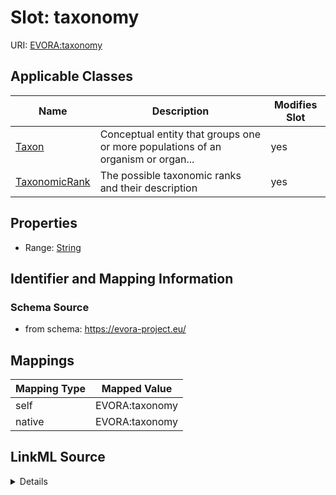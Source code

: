

# Slot: taxonomy



URI: [EVORA:taxonomy](https://evora-project.eu/taxonomy)



<!-- no inheritance hierarchy -->





## Applicable Classes

| Name | Description | Modifies Slot |
| --- | --- | --- |
| [Taxon](Taxon.md) | Conceptual entity that groups one or more populations of an organism or organ... |  yes  |
| [TaxonomicRank](TaxonomicRank.md) | The possible taxonomic ranks and their description |  yes  |







## Properties

* Range: [String](String.md)





## Identifier and Mapping Information







### Schema Source


* from schema: https://evora-project.eu/




## Mappings

| Mapping Type | Mapped Value |
| ---  | ---  |
| self | EVORA:taxonomy |
| native | EVORA:taxonomy |




## LinkML Source

<details>
```yaml
name: taxonomy
from_schema: https://evora-project.eu/
rank: 1000
alias: taxonomy
domain_of:
- TaxonomicRank
- Taxon
range: string

```
</details>